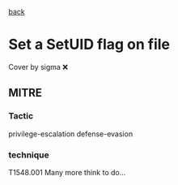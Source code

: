 [back](../index.md)
# Set a SetUID flag on file
Cover by sigma :x: 
## MITRE
### Tactic
privilege-escalation
defense-evasion
### technique
T1548.001
Many more think to do...